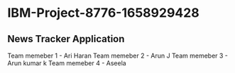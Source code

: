 # IBM-Project-8776-1658929428
## News Tracker Application
Team memeber 1 - Ari Haran 
Team memeber 2 - Arun J
Team memeber 3 - Arun kumar k
Team memeber 4 - Aseela 
